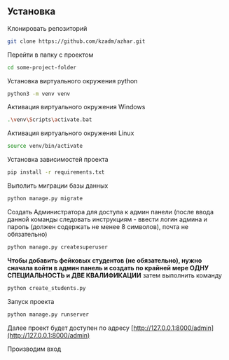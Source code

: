 ## Установка

Клонировать репозиторий
```bash
git clone https://github.com/kzadm/azhar.git
```

Перейти в папку с проектом
```bash
cd some-project-folder
```

Установка виртуального окружения python
```bash
python3 -m venv venv
```

Активация виртуального окружения Windows
```bash
.\venv\Scripts\activate.bat
```

Активация виртуального окружения Linux
```bash
source venv/bin/activate
```

Установка зависимостей проекта
```bash
pip install -r requirements.txt
```

Выполить миграции базы данных
```bash
python manage.py migrate
```

Создать Администратора для доступа к админ панели (после ввода данной команды следовать инструкциям - ввести логин админа и пароль (должен содержать не менее 8 символов), почта не обязательно)
```bash
python manage.py createsuperuser
```

**Чтобы добавить фейковых студентов (не обязательно), нужно сначала войти в админ панель и создать по крайней мере ОДНУ СПЕЦИАЛЬНОСТЬ и ДВЕ КВАЛИФИКАЦИИ** затем выполнить команду
```bash
python create_students.py
```

Запуск проекта
```bash
python manage.py runserver
```

Далее проект будет доступен по адресу [http://127.0.0.1:8000/admin](http://127.0.0.1:8000/admin)

Производим вход